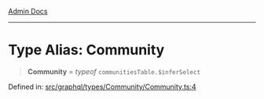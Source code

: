 [Admin Docs](/)

***

# Type Alias: Community

> **Community** = *typeof* `communitiesTable.$inferSelect`

Defined in: [src/graphql/types/Community/Community.ts:4](https://github.com/PurnenduMIshra129th/talawa-api/blob/86f70716c91247c1756c784fed3bccb85b1ded8e/src/graphql/types/Community/Community.ts#L4)
